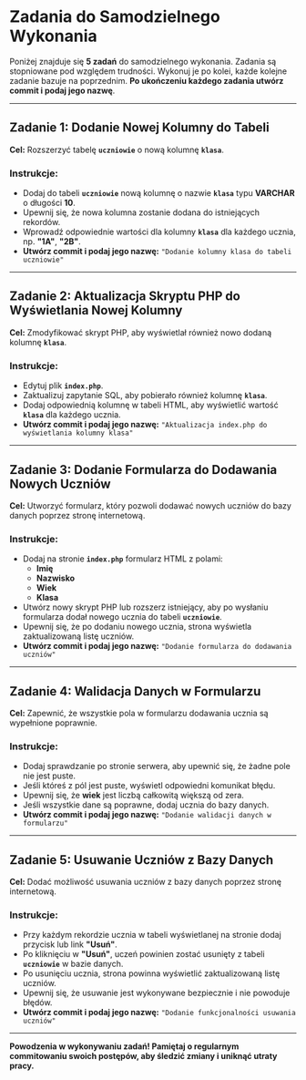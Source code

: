 # Zadania do Samodzielnego Wykonania

Poniżej znajduje się **5 zadań** do samodzielnego wykonania. Zadania są stopniowane pod względem trudności. Wykonuj je po kolei, każde kolejne zadanie bazuje na poprzednim. **Po ukończeniu każdego zadania utwórz commit i podaj jego nazwę**.

---

## Zadanie 1: Dodanie Nowej Kolumny do Tabeli

**Cel:** Rozszerzyć tabelę **`uczniowie`** o nową kolumnę **`klasa`**.

### Instrukcje:

- Dodaj do tabeli **`uczniowie`** nową kolumnę o nazwie **`klasa`** typu **VARCHAR** o długości **10**.
- Upewnij się, że nowa kolumna zostanie dodana do istniejących rekordów.
- Wprowadź odpowiednie wartości dla kolumny **`klasa`** dla każdego ucznia, np. **"1A"**, **"2B"**.
- **Utwórz commit i podaj jego nazwę:** `"Dodanie kolumny klasa do tabeli uczniowie"`

---

## Zadanie 2: Aktualizacja Skryptu PHP do Wyświetlania Nowej Kolumny

**Cel:** Zmodyfikować skrypt PHP, aby wyświetlał również nowo dodaną kolumnę **`klasa`**.

### Instrukcje:

- Edytuj plik **`index.php`**.
- Zaktualizuj zapytanie SQL, aby pobierało również kolumnę **`klasa`**.
- Dodaj odpowiednią kolumnę w tabeli HTML, aby wyświetlić wartość **`klasa`** dla każdego ucznia.
- **Utwórz commit i podaj jego nazwę:** `"Aktualizacja index.php do wyświetlania kolumny klasa"`

---

## Zadanie 3: Dodanie Formularza do Dodawania Nowych Uczniów

**Cel:** Utworzyć formularz, który pozwoli dodawać nowych uczniów do bazy danych poprzez stronę internetową.

### Instrukcje:

- Dodaj na stronie **`index.php`** formularz HTML z polami:
  - **Imię**
  - **Nazwisko**
  - **Wiek**
  - **Klasa**
- Utwórz nowy skrypt PHP lub rozszerz istniejący, aby po wysłaniu formularza dodał nowego ucznia do tabeli **`uczniowie`**.
- Upewnij się, że po dodaniu nowego ucznia, strona wyświetla zaktualizowaną listę uczniów.
- **Utwórz commit i podaj jego nazwę:** `"Dodanie formularza do dodawania uczniów"`

---

## Zadanie 4: Walidacja Danych w Formularzu

**Cel:** Zapewnić, że wszystkie pola w formularzu dodawania ucznia są wypełnione poprawnie.

### Instrukcje:

- Dodaj sprawdzanie po stronie serwera, aby upewnić się, że żadne pole nie jest puste.
- Jeśli któreś z pól jest puste, wyświetl odpowiedni komunikat błędu.
- Upewnij się, że **wiek** jest liczbą całkowitą większą od zera.
- Jeśli wszystkie dane są poprawne, dodaj ucznia do bazy danych.
- **Utwórz commit i podaj jego nazwę:** `"Dodanie walidacji danych w formularzu"`

---

## Zadanie 5: Usuwanie Uczniów z Bazy Danych

**Cel:** Dodać możliwość usuwania uczniów z bazy danych poprzez stronę internetową.

### Instrukcje:

- Przy każdym rekordzie ucznia w tabeli wyświetlanej na stronie dodaj przycisk lub link **"Usuń"**.
- Po kliknięciu w **"Usuń"**, uczeń powinien zostać usunięty z tabeli **`uczniowie`** w bazie danych.
- Po usunięciu ucznia, strona powinna wyświetlić zaktualizowaną listę uczniów.
- Upewnij się, że usuwanie jest wykonywane bezpiecznie i nie powoduje błędów.
- **Utwórz commit i podaj jego nazwę:** `"Dodanie funkcjonalności usuwania uczniów"`

---

**Powodzenia w wykonywaniu zadań! Pamiętaj o regularnym commitowaniu swoich postępów, aby śledzić zmiany i uniknąć utraty pracy.**
